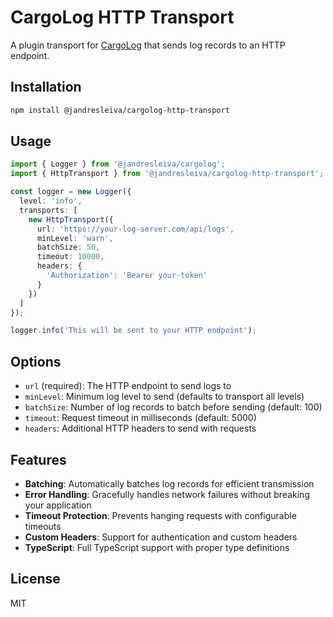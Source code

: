 # CargoLog HTTP Transport

A plugin transport for [CargoLog](https://github.com/jandresleiva/CargoLog) that sends log records to an HTTP endpoint.

## Installation

```bash
npm install @jandresleiva/cargolog-http-transport
```

## Usage

```typescript
import { Logger } from '@jandresleiva/cargolog';
import { HttpTransport } from '@jandresleiva/cargolog-http-transport';

const logger = new Logger({
  level: 'info',
  transports: [
    new HttpTransport({
      url: 'https://your-log-server.com/api/logs',
      minLevel: 'warn',
      batchSize: 50,
      timeout: 10000,
      headers: {
        'Authorization': 'Bearer your-token'
      }
    })
  ]
});

logger.info('This will be sent to your HTTP endpoint');
```

## Options

- `url` (required): The HTTP endpoint to send logs to
- `minLevel`: Minimum log level to send (defaults to transport all levels)
- `batchSize`: Number of log records to batch before sending (default: 100)
- `timeout`: Request timeout in milliseconds (default: 5000)
- `headers`: Additional HTTP headers to send with requests

## Features

- **Batching**: Automatically batches log records for efficient transmission
- **Error Handling**: Gracefully handles network failures without breaking your application
- **Timeout Protection**: Prevents hanging requests with configurable timeouts
- **Custom Headers**: Support for authentication and custom headers
- **TypeScript**: Full TypeScript support with proper type definitions

## License

MIT
